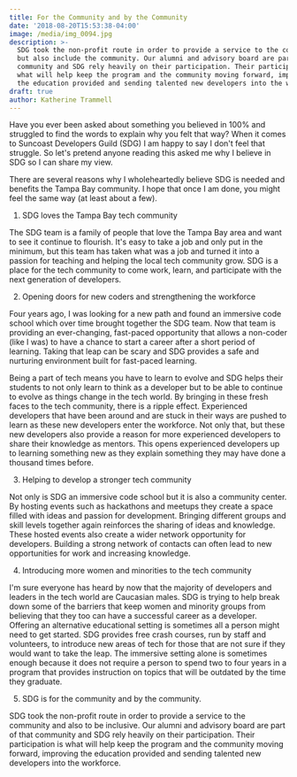 ```yaml
---
title: For the Community and by the Community
date: '2018-08-20T15:53:38-04:00'
image: /media/img_0094.jpg
description: >-
  SDG took the non-profit route in order to provide a service to the community
  but also include the community. Our alumni and advisory board are part of that
  community and SDG rely heavily on their participation. Their participation is
  what will help keep the program and the community moving forward, improving
  the education provided and sending talented new developers into the workforce.
draft: true
author: Katherine Trammell
---
```

Have you ever been asked about something you believed in 100% and struggled to find the words to explain why you felt that way? When it comes to Suncoast Developers Guild (SDG) I am happy to say I don't feel that struggle. So let's pretend anyone reading this asked me why I believe in SDG so I can share my view.

There are several reasons why I wholeheartedly believe SDG is needed and benefits the Tampa Bay community. I hope that once I am done, you might feel the same way (at least about a few).

1. SDG loves the Tampa Bay tech community

The SDG team is a family of people that love the Tampa Bay area and want to see it continue to flourish. It's easy to take a job and only put in the minimum, but this team has taken what was a job and turned it into a passion for teaching and helping the local tech community grow. SDG is a place for the tech community to come work, learn, and participate with the next generation of developers.

2. Opening doors for new coders and strengthening the workforce

Four years ago, I was looking for a new path and found an immersive code school which over time brought together the SDG team. Now that team is providing an ever-changing, fast-paced opportunity that allows a non-coder (like I was) to have a chance to start a career after a short period of learning. Taking that leap can be scary and SDG provides a safe and nurturing environment built for fast-paced learning.

Being a part of tech means you have to learn to evolve and SDG helps their students to not only learn to think as a developer but to be able to continue to evolve as things change in the tech world. By bringing in these fresh faces to the tech community, there is a ripple effect. Experienced developers that have been around and are stuck in their ways are pushed to learn as these new developers enter the workforce. Not only that, but these new developers also provide a reason for more experienced developers to share their knowledge as mentors. This opens experienced developers up to learning something new as they explain something they may have done a thousand times before.

3. Helping to develop a stronger tech community

Not only is SDG an immersive code school but it is also a community center. By hosting events such as hackathons and meetups they create a space filled with ideas and passion for development. Bringing different groups and skill levels together again reinforces the sharing of ideas and knowledge. These hosted events also create a wider network opportunity for developers. Building a strong network of contacts can often lead to new opportunities for work and increasing knowledge.

4. Introducing more women and minorities to the tech community

I'm sure everyone has heard by now that the majority of developers and leaders in the tech world are Caucasian males. SDG is trying to help break down some of the barriers that keep women and minority groups from believing that they too can have a successful career as a developer. Offering an alternative educational setting is sometimes all a person might need to get started. SDG provides free crash courses, run by staff and volunteers, to introduce new areas of tech for those that are not sure if they would want to take the leap. The immersive setting alone is sometimes  enough because it does not require a person to spend two to four years in a program that provides instruction on topics that will be outdated by the time they graduate.

5. SDG is for the community and by the community.

SDG took the non-profit route in order to provide a service to the community and also to be inclusive. Our alumni and advisory board are part of that community and SDG rely heavily on their participation. Their participation is what will help keep the program and the community moving forward, improving the education provided and sending talented new developers into the workforce.
